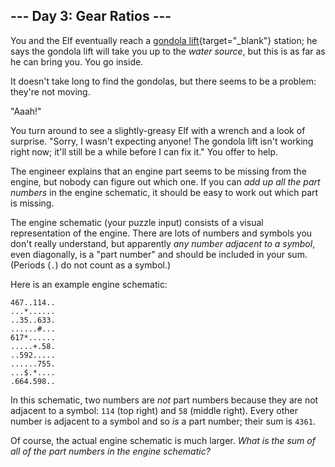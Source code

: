 ## \-\-- Day 3: Gear Ratios \-\--

You and the Elf eventually reach a [gondola
lift](https://en.wikipedia.org/wiki/Gondola_lift){target="_blank"}
station; he says the gondola lift will take you up to the *water
source*, but this is as far as he can bring you. You go inside.

It doesn\'t take long to find the gondolas, but there seems to be a
problem: they\'re not moving.

\"Aaah!\"

You turn around to see a slightly-greasy Elf with a wrench and a look of
surprise. \"Sorry, I wasn\'t expecting anyone! The gondola lift isn\'t
working right now; it\'ll still be a while before I can fix it.\" You
offer to help.

The engineer explains that an engine part seems to be missing from the
engine, but nobody can figure out which one. If you can *add up all the
part numbers* in the engine schematic, it should be easy to work out
which part is missing.

The engine schematic (your puzzle input) consists of a visual
representation of the engine. There are lots of numbers and symbols you
don\'t really understand, but apparently *any number adjacent to a
symbol*, even diagonally, is a \"part number\" and should be included in
your sum. (Periods (`.`) do not count as a symbol.)

Here is an example engine schematic:

    467..114..
    ...*......
    ..35..633.
    ......#...
    617*......
    .....+.58.
    ..592.....
    ......755.
    ...$.*....
    .664.598..

In this schematic, two numbers are *not* part numbers because they are
not adjacent to a symbol: `114` (top right) and `58` (middle right).
Every other number is adjacent to a symbol and so *is* a part number;
their sum is `4361`.

Of course, the actual engine schematic is much larger. *What is the sum
of all of the part numbers in the engine schematic?*
